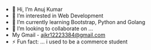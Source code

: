 - 👋 Hi, I’m Anuj Kumar
- 👀 I’m interested in Web Development
- 🌱 I’m currently learning Bootstrap, Python and Golang
- 💞️ I’m looking to collaborate on ...
- My Gmail - ajkr12223384@gmail.com
- ⚡ Fun fact: ... i used to be a commerce student

<!---
anuj3384/anuj3384 is a ✨ special ✨ repository because its `README.md` (this file) appears on your GitHub profile.
You can click the Preview link to take a look at your changes.
--->
